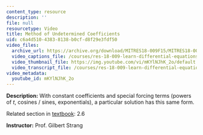 ```yaml
---
content_type: resource
description: ''
file: null
resourcetype: Video
title: Method of Undetermined Coefficients
uid: c6a4d510-4383-8138-b0cf-d8f29e3fdf50
video_files:
  archive_url: https://archive.org/download/MITRES18-009F15/MITRES18-009F15_2_6_MethodsUndeterminedCoefficients_300k.mp4
  video_captions_file: /courses/res-18-009-learn-differential-equations-up-close-with-gilbert-strang-and-cleve-moler-fall-2015/dfd15c55ab185a47b64716addc829daa_mKYlNJhK_2o.vtt
  video_thumbnail_file: https://img.youtube.com/vi/mKYlNJhK_2o/default.jpg
  video_transcript_file: /courses/res-18-009-learn-differential-equations-up-close-with-gilbert-strang-and-cleve-moler-fall-2015/170377c3b183804c7957052cf2a6bace_mKYlNJhK_2o.pdf
video_metadata:
  youtube_id: mKYlNJhK_2o
---
```


**Description:** With constant coefficients and special forcing terms (powers of _t_, cosines / sines, exponentials), a particular solution has this same form.

Related section in [textbook](http://www-math.mit.edu/~gs/dela/): 2.6

**Instructor:** Prof. Gilbert Strang